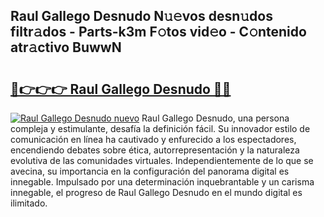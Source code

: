 ## Raul Gallego Desnudo N𝚞𝚎vos desn𝚞dos filtr𝚊dos - Parts-k3m F𝚘tos vid𝚎o - C𝚘ntenido atr𝚊ctivo BuwwN

# <h2><a href="http://mb6dk5.tromn.icu/?c=Raul+Gallego+Desnudo">🔗👉👉👉 Raul Gallego Desnudo 🔗🔗</a></h2>

[![Raul Gallego Desnudo nuevo](https://i.imgur.com/pEAQMta.gif)](http://mb6dk5.tromn.icu/?c=Raul+Gallego+Desnudo)
Raul Gallego Desnudo, una persona compleja y estimulante, desafía la definición fácil. Su innovador estilo de comunicación en línea ha cautivado y enfurecido a los espectadores, encendiendo debates sobre ética, autorrepresentación y la naturaleza evolutiva de las comunidades virtuales. Independientemente de lo que se avecina, su importancia en la configuración del panorama digital es innegable. Impulsado por una determinación inquebrantable y un carisma innegable, el progreso de Raul Gallego Desnudo en el mundo digital es ilimitado.
